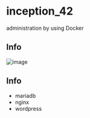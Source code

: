 # inception_42
administration by using Docker

## Info
![image](https://user-images.githubusercontent.com/94758944/165586753-3cadd3fc-fe8d-4607-86e0-7c2e28215e1b.png)

## Info
- mariadb
- nginx
- wordpress
